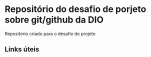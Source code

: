 # Repositório do desafio de porjeto  sobre git/github da DIO
Repositório criado para o desafio de projeto

## Links úteis

